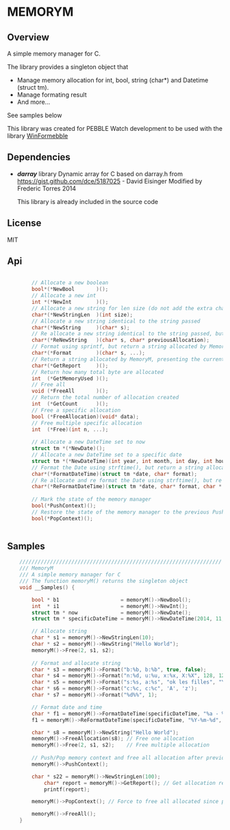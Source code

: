 MEMORYM
=======

## Overview

A simple memory manager for C.

The library provides a singleton object that 
- Manage memory allocation for int, bool, string (char*) and Datetime (struct tm).
- Manage formating result
- And more...

See samples below

This library was created for PEBBLE Watch development to be used with the library [WinFormebble](https://github.com/fredericaltorres/WinFormebble)

## Dependencies

- ***darray*** library
    Dynamic array for C based on darray.h from https://gist.github.com/dce/5187025 - David Eisinger
    Modified by Frederic Torres 2014

    This library is already included in the source code

## License

MIT

## Api

```C

        // Allocate a new boolean
        bool*(*NewBool       )();
        // Allocate a new int
        int *(*NewInt        )();
        // Allocate a new string for len size (do not add the extra char for the \0)
        char*(*NewStringLen  )(int size);
        // Allocate a new string identical to the string passed
        char*(*NewString     )(char* s);
        // Re allocate a new string identical to the string passed, but re use the internal MemoryAllocation object
        char*(*ReNewString   )(char* s, char* previousAllocation);
        // Format using sprintf, but return a string allocated by MemoryM
        char*(*Format        )(char* s, ...);
        // Return a string allocated by MemoryM, presenting the current memory allocation
        char*(*GetReport     )();
        // Return how many total byte are allocated
        int  (*GetMemoryUsed )();
        // Free all
        void (*FreeAll       )();
        // Return the total number of allocation created
        int  (*GetCount      )();
        // Free a specific allocation
        bool (*FreeAllocation)(void* data);
        // Free multiple specific allocation
        int  (*Free)(int n, ...);
        
        // Allocate a new DateTime set to now
        struct tm *(*NewDate)();
        // Allocate a new DateTime set to a specific date
        struct tm *(*NewDateTime)(int year, int month, int day, int hour, int minutes, int seconds);
        // Format the Date using strftime(), but return a string allocated by MemoryM
        char*(*FormatDateTime)(struct tm *date, char* format);
        // Re allocate and re format the Date using strftime(), but re use the internal MemoryAllocation object
        char*(*ReFormatDateTime)(struct tm *date, char* format, char * previousAllocation);
        
        // Mark the state of the memory manager
        bool(*PushContext)();
        // Restore the state of the memory manager to the previous Push
        bool(*PopContext)();
        
```

## Samples

```C
    //////////////////////////////////////////////////////////////////
    /// MemoryM 
    /// A simple memory manager for C
    /// The function memoryM() returns the singleton object
    void __Samples() {

        bool * b1                    = memoryM()->NewBool();
        int  * i1                    = memoryM()->NewInt();
        struct tm * now              = memoryM()->NewDate();
        struct tm * specificDateTime = memoryM()->NewDateTime(2014, 11, 22, 1, 2, 3);

        // Allocate string
        char * s1 = memoryM()->NewStringLen(10);    
        char * s2 = memoryM()->NewString("Hello World");
        memoryM()->Free(2, s1, s2);
    
        // Format and allocate string
        char * s3 = memoryM()->Format("b:%b, b:%b", true, false);
        char * s4 = memoryM()->Format("n:%d, u:%u, x:%x, X:%X", 128, 128, 128, 128);
        char * s5 = memoryM()->Format("s:%s, a:%s", "ok les filles", "Yes");
        char * s6 = memoryM()->Format("c:%c, c:%c", 'A', 'z');
        char * s7 = memoryM()->Format("%d%%", 1);

        // Format date and time
        char * f1 = memoryM()->FormatDateTime(specificDateTime, "%a - %b %d");
        f1 = memoryM()->ReFormatDateTime(specificDateTime, "%Y-%m-%d", f1);

        char * s8 = memoryM()->NewString("Hello World");
        memoryM()->FreeAllocation(s8); // Free one allocation
        memoryM()->Free(2, s1, s2);    // Free multiple allocation
        
        // Push/Pop memory context and free all allocation after previous Push
        memoryM()->PushContext();

        char * s22 = memoryM()->NewStringLen(100);
            char* report = memoryM()->GetReport(); // Get allocation report
            printf(report);

        memoryM()->PopContext(); // Force to free all allocated since previous push

        memoryM()->FreeAll();
    }


```